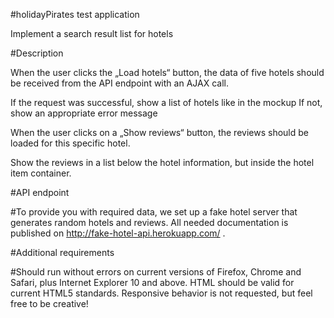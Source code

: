  #holidayPirates test application

 Implement a search result list for hotels
 
 #Description

 When the user clicks the „Load hotels“ button, the data of five hotels should be received
 from the API endpoint with an AJAX call.

  If the request was successful, show a list of hotels like in the mockup
   If not, show an appropriate error message

  When the user clicks on a „Show reviews“ button, the reviews should be loaded for this
  specific hotel.

   Show the reviews in a list below the hotel information, but inside the hotel item
  container.

 #API endpoint

 #To provide you with required data, we set up a fake hotel server that generates random hotels and
 reviews. All needed documentation is published on http://fake-hotel-api.herokuapp.com/ .
 
 #Additional requirements

 #Should run without errors on current versions of Firefox, Chrome and Safari, plus Internet Explorer 10 and
 above. HTML should be valid for current HTML5 standards. Responsive behavior is not requested, but feel
 free to be creative!
